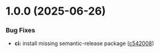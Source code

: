 # 1.0.0 (2025-06-26)


### Bug Fixes

* **ci:** install missing semantic-release package ([c542008](https://github.com/guilherhenri/task-sync/commit/c542008e8f294460c1f184d00dae482bad809996))
